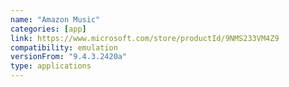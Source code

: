 ```yaml
---
name: "Amazon Music"
categories: [app]
link: https://www.microsoft.com/store/productId/9NMS233VM4Z9
compatibility: emulation
versionFrom: "9.4.3.2420a"
type: applications
---
```


